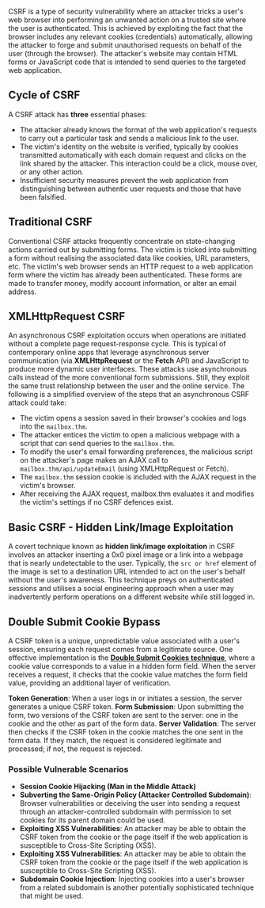 CSRF is a type of security vulnerability where an attacker tricks a user's web browser into performing an unwanted action on a trusted site where the user is authenticated. This is achieved by exploiting the fact that the browser includes any relevant cookies (credentials) automatically, allowing the attacker to forge and submit unauthorised requests on behalf of the user (through the browser). The attacker's website may contain HTML forms or JavaScript code that is intended to send queries to the targeted web application.
## Cycle of CSRF

A CSRF attack has **three** essential phases:

- The attacker already knows the format of the web application's requests to carry out a particular task and sends a malicious link to the user.
- The victim's identity on the website is verified, typically by cookies transmitted automatically with each domain request and clicks on the link shared by the attacker. This interaction could be a click, mouse over, or any other action.
- Insufficient security measures prevent the web application from distinguishing between authentic user requests and those that have been falsified.

## Traditional CSRF

Conventional CSRF attacks frequently concentrate on state-changing actions carried out by submitting forms. The victim is tricked into submitting a form without realising the associated data like cookies, URL parameters, etc. The victim's web browser sends an HTTP request to a web application form where the victim has already been authenticated. These forms are made to transfer money, modify account information, or alter an email address.

## XMLHttpRequest CSRF
An asynchronous CSRF exploitation occurs when operations are initiated without a complete page request-response cycle. This is typical of contemporary online apps that leverage asynchronous server communication (via **XMLHttpRequest** or the **Fetch** API) and JavaScript to produce more dynamic user interfaces. These attacks use asynchronous calls instead of the more conventional form submissions. Still, they exploit the same trust relationship between the user and the online service.
The following is a simplified overview of the steps that an asynchronous CSRF attack could take: 

- The victim opens a session saved in their browser's cookies and logs into the `mailbox.thm`.      
- The attacker entices the victim to open a malicious webpage with a script that can send queries to the `mailbox.thm`.  
- To modify the user's email forwarding preferences, the malicious script on the attacker's page makes an AJAX call to `mailbox.thm/api/updateEmail` (using XMLHttpRequest or Fetch).
- The `mailbox.thm` session cookie is included with the AJAX request in the victim's browser.
- After receiving the AJAX request, mailbox.thm evaluates it and modifies the victim's settings if no CSRF defences exist.
## Basic CSRF - Hidden Link/Image Exploitation
A covert technique known as **hidden link/image exploitation** in CSRF involves an attacker inserting a 0x0 pixel image or a link into a webpage that is nearly undetectable to the user. Typically, the `src or href` element of the image is set to a destination URL intended to act on the user's behalf without the user's awareness.
This technique preys on authenticated sessions and utilises a social engineering approach when a user may inadvertently perform operations on a different website while still logged in.

## Double Submit Cookie Bypass
A CSRF token is a unique, unpredictable value associated with a user's session, ensuring each request comes from a legitimate source. One effective implementation is the **[Double Submit Cookies technique](https://cheatsheetseries.owasp.org/cheatsheets/Cross-Site_Request_Forgery_Prevention_Cheat_Sheet.html#alternative-using-a-double-submit-cookie-pattern)**, where a cookie value corresponds to a value in a hidden form field. When the server receives a request, it checks that the cookie value matches the form field value, providing an additional layer of verification.

**Token Generation**: When a user logs in or initiates a session, the server generates a unique CSRF token.
**Form Submission**: Upon submitting the form, two versions of the CSRF token are sent to the server: one in the cookie and the other as part of the form data.
**Server Validation**: The server then checks if the CSRF token in the cookie matches the one sent in the form data. If they match, the request is considered legitimate and processed; if not, the request is rejected.

### Possible Vulnerable Scenarios
- **Session Cookie Hijacking (Man in the Middle Attack)**
- **Subverting the Same-Origin Policy (Attacker Controlled Subdomain)**: Browser vulnerabilities or deceiving the user into sending a request through an attacker-controlled subdomain with permission to set cookies for its parent domain could be used.
- **Exploiting XSS Vulnerabilities**: An attacker may be able to obtain the CSRF token from the cookie or the page itself if the web application is susceptible to Cross-Site Scripting (XSS).
- **Exploiting XSS Vulnerabilities**: An attacker may be able to obtain the CSRF token from the cookie or the page itself if the web application is susceptible to Cross-Site Scripting (XSS).
- **Subdomain Cookie Injection**: Injecting cookies into a user's browser from a related subdomain is another potentially sophisticated technique that might be used.